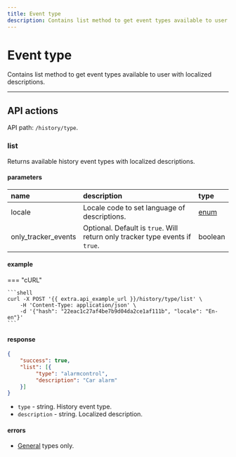 ```yaml
---
title: Event type
description: Contains list method to get event types available to user with localized descriptions.
---
```


# Event type

Contains list method to get event types available to user with localized descriptions.

***

## API actions

API path: `/history/type`.

### list

Returns available history event types with localized descriptions.

#### parameters

| name | description | type |
| :----- | :-----  | :----- |
| locale | Locale code to set language of descriptions. | [enum](../../../getting-started.md#data-types) |
| only_tracker_events | Optional. Default is `true`. Will return only tracker type events if `true`. | boolean |

#### example

=== "cURL"

    ```shell
    curl -X POST '{{ extra.api_example_url }}/history/type/list' \
        -H 'Content-Type: application/json' \
        -d '{"hash": "22eac1c27af4be7b9d04da2ce1af111b", "locale": "En-en"}'
    ```

#### response

```json
{
    "success": true, 
    "list": [{
         "type": "alarmcontrol",
         "description": "Car alarm" 
    }]
}
```

* `type` - string. History event type.
* `description` - string. Localized description.

#### errors

* [General](../../../getting-started.md#error-codes) types only.

